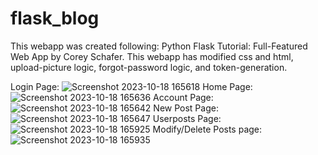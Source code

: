 # flask_blog
This webapp was created following: Python Flask Tutorial: Full-Featured Web App by Corey Schafer.
This webapp has modified css and html, upload-picture logic, forgot-password logic, and token-generation.

Login Page:
![Screenshot 2023-10-18 165618](https://github.com/andygonzalez6/flask_blog/assets/88167882/9997f897-9059-403d-a085-8127968a4997)
Home Page:
![Screenshot 2023-10-18 165636](https://github.com/andygonzalez6/flask_blog/assets/88167882/3846b11f-1719-448f-9d67-f4758f9fc9bc)
Account Page:
![Screenshot 2023-10-18 165642](https://github.com/andygonzalez6/flask_blog/assets/88167882/43e553d6-cf00-49ff-aca2-7766c1ca63b3)
New Post Page:
![Screenshot 2023-10-18 165647](https://github.com/andygonzalez6/flask_blog/assets/88167882/40ee10fa-70ca-4ba8-8fd5-b3789785e11a)
Userposts Page:
![Screenshot 2023-10-18 165925](https://github.com/andygonzalez6/flask_blog/assets/88167882/f3242927-c1d4-4ee2-a955-8ef4be82deaa)
Modify/Delete Posts page:
![Screenshot 2023-10-18 165935](https://github.com/andygonzalez6/flask_blog/assets/88167882/3c04a83d-f805-414d-8918-2566cc58f731)
